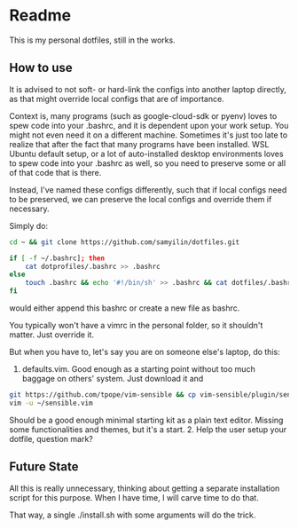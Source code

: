 # Readme
This is my personal dotfiles, still in the works.
## How to use
It is advised to not soft- or hard-link the configs into another laptop directly, as that might override local configs that are of importance.

Context is, many programs (such as google-cloud-sdk or pyenv) loves to spew code into your .bashrc, and it is dependent upon your work setup. You might not even need it on a different machine. Sometimes it's just too late to realize that after the fact that many programs have been installed. WSL Ubuntu default setup, or a lot of auto-installed desktop environments loves to spew code into your .bashrc as well, so you need to preserve some or all of that code that is there. 

Instead, I've named these configs differently, such that if local configs need to be preserved, we can preserve the local configs and override them if necessary.

Simply do:

```bash
cd ~ && git clone https://github.com/samyilin/dotfiles.git

if [ -f ~/.bashrc]; then
    cat dotprofiles/.bashrc >> .bashrc
else
    touch .bashrc && echo '#!/bin/sh' >> .bashrc && cat dotfiles/.bashrc >> .bashrc || echo Unknown Error, Check User Priviledge
fi
```
would either append this bashrc or create a new file as bashrc.

You typically won't have a vimrc in the personal folder, so it shouldn't matter. Just override it.

But when you have to, let's say you are on someone else's laptop, do this:

1. defaults.vim. Good enough as a starting point without too much baggage on others' system. Just download it and 
```bash
git https://github.com/tpope/vim-sensible && cp vim-sensible/plugin/sensible.vi ~/sensible.vim
vim -u ~/sensible.vim
```
Should be a good enough minimal starting kit as a plain text editor. Missing some functionalities and themes, but it's a start.
2. Help the user setup your dotfile, question mark?

## Future State

All this is really unnecessary, thinking about getting a separate installation script for this purpose. When I have time, I will carve time to do that.

That way, a single ./install.sh with some arguments will do the trick.
